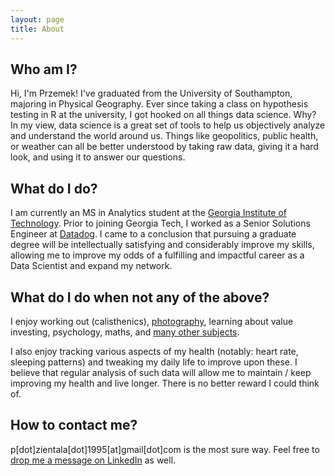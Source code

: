 ```yaml
---
layout: page
title: About
---
```


## Who am I?
Hi, I'm Przemek! I've graduated from the University of Southampton, majoring in Physical Geography. Ever since taking a class on hypothesis testing in R at the university, I got hooked on all things data science. Why? In my view, data science is a great set of tools to help us objectively analyze and understand the world around us. Things like geopolitics, public health, or weather can all be better understood by taking raw data, giving it a hard look, and using it to answer our questions.

## What do I do?
I am currently an MS in Analytics student at the [Georgia Institute of Technology](https://www.analytics.gatech.edu/). Prior to joining Georgia Tech, I worked as a Senior Solutions Engineer at [Datadog](https://www.datadoghq.com/). I came to a conclusion that pursuing a graduate degree will be intellectually satisfying and considerably improve my skills, allowing me to improve my odds of a fulfilling and impactful career as a Data Scientist and expand my network.

## What do I do when not any of the above?
I enjoy working out (calisthenics), [photography](https://www.instagram.com/slazien/), learning about value investing, psychology, maths, and [many other subjects](https://www.goodreads.com/user/show/66808788-slazien).

I also enjoy tracking various aspects of my health (notably: heart rate, sleeping patterns) and tweaking my daily life to improve upon these. I believe that regular analysis of such data will allow me to maintain / keep improving my health and live longer. There is no better reward I could think of.

## How to contact me?
p[dot]zientala[dot]1995[at]gmail[dot]com is the most sure way. Feel free to [drop me a message on LinkedIn](https://www.linkedin.com/in/pzientala/) as well.